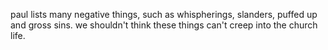 paul lists many negative things, such as whispherings, slanders, puffed up and gross sins. we shouldn't think these things can't creep into the church life.
